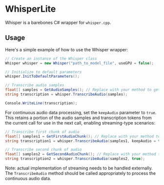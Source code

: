 # WhisperLite

Whisper is a barebones C# wrapper for `whisper.cpp`.

## Usage

Here's a simple example of how to use the Whisper wrapper:

```csharp
// Create an instance of the Whisper class
Whisper whisper = new Whisper("path_to_model_file", useGPU = false);

// Initialize to default parameters
whisper.InitToDefaultParameters();

// Transcribe audio samples
float[] samples = GetAudioSamples(); // Replace with your method to get audio samples
string transcription = whisper.TranscribeAudio(samples);

Console.WriteLine(transcription);
```

For continuous audio data processing, set the `keepAudio` parameter to `true`. This retains a portion of the audio samples and transcription tokens from the current call for use in the next call, enabling streaming-type scenarios:

```csharp
// Transcribe first chunk of audio
float[] samples1 = GetFirstAudioChunk(); // Replace with your method to get audio chunks
string transcription1 = whisper.TranscribeAudio(samples1, keepAudio = true);

// Transcribe second chunk of audio
float[] samples2 = GetSecondAudioChunk(); // Replace with your method to get audio chunks
string transcription2 = whisper.TranscribeAudio(samples2, true); 
```

Note: actual implementation of streaming needs to be handled externally. The `TranscribeAudio` method should be called appropriately to process the continuous audio data.